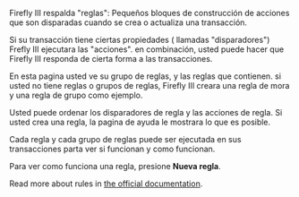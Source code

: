 Firefly III respalda "reglas": Pequeños bloques de construcción de acciones que son disparadas cuando se crea o actualiza una transacción.

Si su transacción tiene ciertas propiedades ( llamadas "disparadores") Frefly III ejecutara las "acciones". en combinación, usted puede hacer que Firefly III responda de cierta forma a las transacciones.

En esta pagina usted ve su grupo de reglas, y las reglas que contienen. si usted no tiene reglas o grupos de reglas, Firefly III creara una regla de mora y una regla de grupo como ejemplo.

Usted puede ordenar los disparadores de regla y las acciones de regla. Si usted crea una regla, la pagina de ayuda le mostrara lo que es posible.

Cada regla y cada grupo de reglas puede ser ejecutada en sus transacciones parta ver si funcionan y como funcionan.

Para ver como funciona una regla, presione **Nueva regla**.

Read more about rules in [the official documentation](https://docs.firefly-iii.org/advanced-concepts/rules).